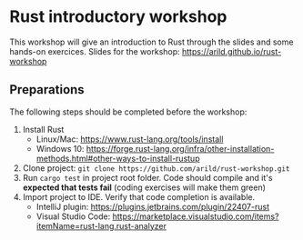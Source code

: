 # Rust introductory workshop

This workshop will give an introduction to Rust through the slides and some hands-on exercices. Slides for the workshop: https://arild.github.io/rust-workshop

## Preparations

The following steps should be completed before the workshop:
1. Install Rust
    - Linux/Mac: https://www.rust-lang.org/tools/install
    - Windows 10: https://forge.rust-lang.org/infra/other-installation-methods.html#other-ways-to-install-rustup
2. Clone project: `git clone https://github.com/arild/rust-workshop.git`
3. Run `cargo test` in project root folder. Code should compile and it's **expected that tests fail** (coding exercises will make them green)
4. Import project to IDE. Verify that code completion is available.
    - IntelliJ plugin: https://plugins.jetbrains.com/plugin/22407-rust
    - Visual Studio Code: https://marketplace.visualstudio.com/items?itemName=rust-lang.rust-analyzer
